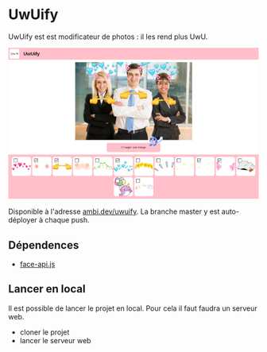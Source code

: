 # UwUify

UwUify est est modificateur de photos : il les rend plus UwU.

![Capture d'écran](screenshot.jpg)

Disponible à l'adresse [ambi.dev/uwuify](https://ambi.dev/uwuify). La branche master y est auto-déployer à chaque push.

## Dépendences

- [face-api.js](https://justadudewhohacks.github.io/face-api.js/docs/index.html)

## Lancer en local

Il est possible de lancer le projet en local.
Pour cela il faut faudra un serveur web.
 - cloner le projet
 - lancer le serveur web
